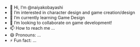 - 👋 Hi, I’m @naiyakobayashi
- 👀 I’m interested in character design and game creation/design
- 🌱 I’m currently learning Game Design
- 💞️ I’m looking to collaborate on game development!
- 📫 How to reach me ...
- 😄 Pronouns: ...
- ⚡ Fun fact: ...

<!---
naiyakobayashi/naiyakobayashi is a ✨ special ✨ repository because its `README.md` (this file) appears on your GitHub profile.
You can click the Preview link to take a look at your changes.
--->
